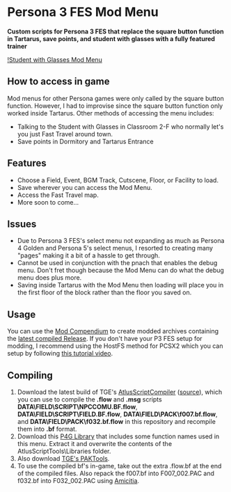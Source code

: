 # Persona 3 FES Mod Menu
**Custom scripts for Persona 3 FES that replace the square button function in Tartarus, save points, and student with glasses with a fully featured trainer**

[!Student with Glasses Mod Menu](https://i.imgur.com/NXUk9DB.png)
## How to access in game
Mod menus for other Persona games were only called by the square button function.  However, I had to improvise since the square button function only worked inside Tartarus.  Other methods of accessing the menu includes:
- Talking to the Student with Glasses in Classroom 2-F who normally let's you just Fast Travel around town.
- Save points in Dormitory and Tartarus Entrance

## Features
- Choose a Field, Event, BGM Track, Cutscene, Floor, or Facility to load.
- Save wherever you can access the Mod Menu.
- Access the Fast Travel map.
- More soon to come...

## Issues
- Due to Persona 3 FES's select menu not expanding as much as Persona 4 Golden and Persona 5's select menus, I resorted to creating many "pages" making it a bit of a hassle to get through.
- Cannot be used in conjunction with the pnach that enables the debug menu.  Don't fret though because the Mod Menu can do what the debug menu does plus more.
- Saving inside Tartarus with the Mod Menu then loading will place you in the first floor of the block rather than the floor you saved on.

## Usage
You can use the [Mod Compendium](https://amicitia.github.io/post/modcompendium) to create modded archives containing the [latest compiled Release](https://github.com/ShrineFox/Persona-4-Golden-Mod-Menu/releases).
If you don't have your P3 FES setup for modding, I recommend using the HostFS method for PCSX2 which you can setup by following [this tutorial video](https://www.youtube.com/watch?v=0Jft05FbFLw&feature=youtu.be&ab_channel=ShrineFox).


## Compiling
1. Download the latest build of TGE's [AtlusScriptCompiler](https://ci.appveyor.com/project/TGEnigma/atlusscripttoolchain/build/artifacts) ([source](https://github.com/TGEnigma/AtlusScriptToolchain)), which you can use to compile the **.flow** and **.msg** scripts **DATA\FIELD\SCRIPT\NPCCOMU.BF.flow**, **DATA\FIELD\SCRIPT\FIELD.BF.flow**, **DATA\FIELD\PACK\f007.bf.flow**, and **DATA\FIELD\PACK\f032.bf.flow** in this repository and recompile them into **.bf** format.
2. Download this [P4G Library](https://github.com/Tupelov/Persona-Library) that includes some function names used in this menu. Extract it and overwrite the contents of the AtlusScriptTools\Libraries folder.
3. Also download [TGE's PAKTools](https://github.com/TGEnigma/AtlusFileSystemLibrary/releases).
4. To use the compiled bf's in-game, take out the extra .flow.bf at the end of the compiled files.  Also repack the f007.bf into F007\_002.PAC and f032.bf into F032\_002.PAC using [Amicitia](https://github.com/TGEnigma/Amicitia/releases/tag/v1.9.5).
